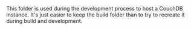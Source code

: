 This folder is used during the development process to host a CouchDB instance. 
It's just easier to keep the build folder than to try to recreate it during 
build and development.
